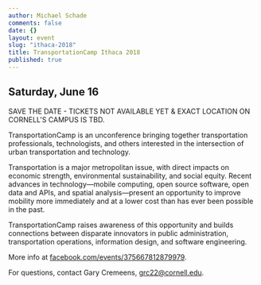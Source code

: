 ```yaml
---
author: Michael Schade
comments: false
date: {}
layout: event
slug: "ithaca-2018"
title: TransportationCamp Ithaca 2018
published: true
---
```

## Saturday, June 16

SAVE THE DATE - TICKETS NOT AVAILABLE YET & EXACT LOCATION ON CORNELL'S CAMPUS IS TBD.

TransportationCamp is an unconference bringing together transportation professionals, technologists, and others interested in the intersection of urban transportation and technology.

Transportation is a major metropolitan issue, with direct impacts on economic strength, environmental sustainability, and social equity. Recent advances in technology—mobile computing, open source software, open data and APIs, and spatial analysis—present an opportunity to improve mobility more immediately and at a lower cost than has ever been possible in the past.

TransportationCamp raises awareness of this opportunity and builds connections between disparate innovators in public administration, transportation operations, information design, and software engineering.

More info at [facebook.com/events/375667812879979](https://www.facebook.com/events/375667812879979/).

For questions, contact Gary Cremeens, ​[grc22@cornell.edu](mailto:grc22@cornell.edu).
